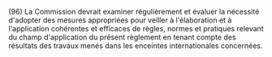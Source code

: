 (96) La Commission devrait examiner régulièrement et évaluer la nécessité d'adopter des mesures appropriées pour veiller à l'élaboration et à l'application cohérentes et efficaces de règles, normes et pratiques relevant du champ d'application du présent règlement en tenant compte des résultats des travaux menés dans les enceintes internationales concernées.